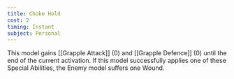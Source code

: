 ```yaml
---
title: Choke Hold
cost: 2
timing: Instant
subject: Personal
---
```

This model gains [[Grapple Attack]] (0) and [[Grapple Defence]] (0) until the end of the current activation.
If this model successfully applies one of these Special Abilities, the Enemy model suffers one Wound.